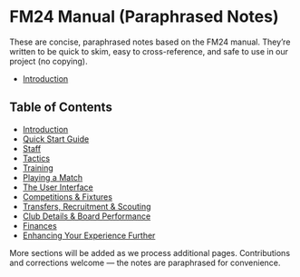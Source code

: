 # FM24 Manual (Paraphrased Notes)

These are concise, paraphrased notes based on the FM24 manual. They’re written to be quick to skim, easy to cross-reference, and safe to use in our project (no copying).

- [Introduction](./introduction.md)

## Table of Contents

- [Introduction](./introduction.md)
- [Quick Start Guide](./quick_start_guide.md)
- [Staff](./staff.md)
- [Tactics](./tactics.md)
- [Training](./training.md)
- [Playing a Match](./playing_a_match.md)
- [The User Interface](./user_interface.md)
- [Competitions & Fixtures](./competitions_and_fixtures.md)
- [Transfers, Recruitment & Scouting](./transfers_recruitment_scouting.md)
- [Club Details & Board Performance](./club_details_board_performance.md)
- [Finances](./finances.md)
- [Enhancing Your Experience Further](./enhancing_your_experience_further.md)

More sections will be added as we process additional pages. Contributions and corrections welcome — the notes are paraphrased for convenience.